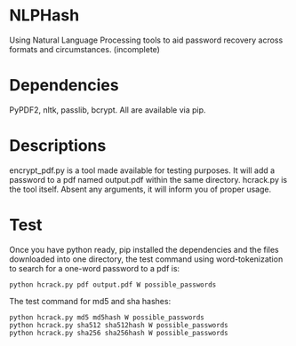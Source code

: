 # NLPHash
Using Natural Language Processing tools to aid password recovery across formats and circumstances. (incomplete)

# Dependencies

PyPDF2, nltk, passlib, bcrypt. All are available via pip.

# Descriptions

encrypt_pdf.py is a tool made available for testing purposes. It will add a password to a pdf named output.pdf within the same directory.
hcrack.py is the tool itself. Absent any arguments, it will inform you of proper usage.

# Test
  Once you have python ready, pip installed the dependencies and the files downloaded into one directory, the test command using word-tokenization to search for a one-word password to a pdf is:
  
	python hcrack.py pdf output.pdf W possible_passwords

  The test command for md5 and sha hashes:

	python hcrack.py md5 md5hash W possible_passwords
	python hcrack.py sha512 sha512hash W possible_passwords
	python hcrack.py sha256 sha256hash W possible_passwords
